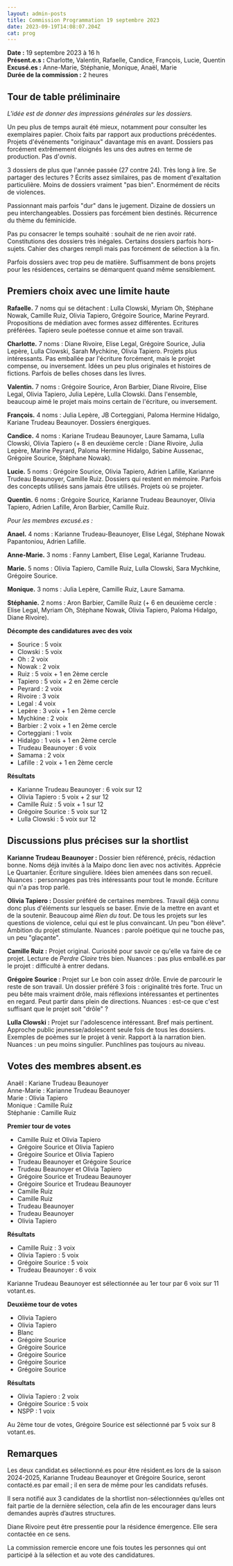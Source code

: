 ```yaml
---
layout: admin-posts
title: Commission Programmation 19 septembre 2023
date: 2023-09-19T14:08:07.204Z
cat: prog
---
```

**Date :** 19 septembre 2023 à 16 h  
**Présent.e.s :** Charlotte, Valentin, Rafaelle, Candice, François, Lucie, Quentin  
**Excusé.es :** Anne-Marie, Stéphanie, Monique, Anaël, Marie  
**Durée de la commission :** 2 heures

## Tour de table préliminaire

*L'idée est de donner des impressions générales sur les dossiers.*

Un peu plus de temps aurait été mieux, notamment pour consulter les exemplaires papier. Choix faits par rapport aux productions précédentes. Projets d'événements "originaux" davantage mis en avant. Dossiers pas forcément extrêmement éloignés les uns des autres en terme de production. Pas d'*ovnis*.

3 dossiers de plus que l'année passée (27 contre 24). Très long à lire. Se partager des lectures ? Écrits assez similaires, pas de moment d'exaltation particulière. Moins de dossiers vraiment "pas bien". Enormément de récits de violences. 

Passionnant mais parfois "dur" dans le jugement. Dizaine de dossiers un peu interchangeables. Dossiers pas forcément bien destinés. Récurrence du thème du féminicide.

Pas pu consacrer le temps souhaité : souhait de ne rien avoir raté. Constitutions des dossiers très inégales. Certains dossiers parfois hors-sujets. Cahier des charges rempli mais pas forcément de sélection à la fin. 

Parfois dossiers avec trop peu de matière. Suffisamment de bons projets pour les résidences, certains se démarquent quand même sensiblement. 

## Premiers choix avec une limite haute

**Rafaelle.** 7 noms qui se détachent : Lulla Clowski, Myriam Oh, Stéphane Nowak, Camille Ruiz, Olivia Tapiero, Grégoire Sourice, Marine Peyrard. Propositions de médiation avec formes assez différentes. Ecritures préférées. Tapiero seule poétesse connue et aime son travail.

**Charlotte.** 7 noms : Diane Rivoire, Elise Legal, Grégoire Sourice, Julia Lepère, Lulla Clowski, Sarah Mychkine, Olivia Tapiero. Projets plus intéressants. Pas emballée par l'écriture forcément, mais le projet compense, ou inversement. Idées un peu plus originales et histoires de fictions. Parfois de belles choses dans les livres.

**Valentin.** 7 noms : Grégoire Sourice, Aron Barbier, Diane Rivoire, Elise Legal, Olivia Tapiero, Julia Lepère, Lulla Clowski. Dans l'ensemble, beaucoup aimé le projet mais moins certain de l'écriture, ou inversement.

**François.** 4 noms : Julia Lepère, JB Corteggiani, Paloma Hermine Hidalgo, Kariane Trudeau Beaunoyer. Dossiers énergiques. 

**Candice.** 4 noms : Kariane Trudeau Beaunoyer, Laure Samama, Lulla Clowski, Olivia Tapiero (+ 8 en deuxième cercle : Diane Rivoire, Julia Lepère, Marine Peyrard, Paloma Hermine Hidalgo, Sabine Aussenac, Grégoire Sourice, Stéphane Nowak).

**Lucie.** 5 noms : Grégoire Sourice, Olivia Tapiero, Adrien Lafille, Karianne Trudeau Beaunoyer, Camille Ruiz. Dossiers qui restent en mémoire. Parfois des concepts utilisés sans jamais être utilisés. Projets où se projeter.

**Quentin.** 6 noms : Grégoire Sourice, Karianne Trudeau Beaunoyer, Olivia Tapiero, Adrien Lafille, Aron Barbier, Camille Ruiz.

*Pour les membres excusé.es :*

**Anael.** 4 noms : Karianne Trudeau-Beaunoyer, Elise Légal, Stéphane Nowak Papantoniou, Adrien Lafille.

**Anne-Marie.** 3 noms : Fanny Lambert, Elise Legal, Karianne Trudeau.

**Marie.** 5 noms : Olivia Tapiero, Camille Ruiz, Lulla Clowski, Sara Mychkine, Grégoire Sourice.

**Monique.** 3 noms : Julia Lepère, Camille Ruiz, Laure Samama.

**Stéphanie.** 2 noms : Aron Barbier, Camille Ruiz (+ 6 en deuxième cercle : Elise Legal, Myriam Oh, Stéphane Nowak, Olivia Tapiero, Paloma Hidalgo, Diane Rivoire).

**Décompte des candidatures avec des voix**

- Sourice : 5 voix  
- Clowski : 5 voix  
- Oh : 2 voix  
- Nowak : 2 voix  
- Ruiz : 5 voix + 1 en 2ème cercle 
- Tapiero : 5 voix + 2 en 2ème cercle  
- Peyrard : 2 voix  
- Rivoire : 3 voix  
- Legal : 4 voix  
- Lepère : 3 voix + 1 en 2ème cercle   
- Mychkine : 2 voix  
- Barbier : 2 voix + 1 en 2ème cercle 
- Corteggiani : 1 voix  
- Hidalgo : 1 vois + 1 en 2ème cercle 
- Trudeau Beaunoyer : 6 voix
- Samama : 2 voix
- Lafille : 2 voix + 1 en 2ème cercle 

**Résultats**

- Karianne Trudeau Beaunoyer : 6 voix sur 12
- Olivia Tapiero : 5 voix + 2 sur 12
- Camille Ruiz : 5 voix + 1 sur 12 
- Grégoire Sourice : 5 voix sur 12 
- Lulla Clowski : 5 voix sur 12 

## Discussions plus précises sur la shortlist

**Karianne Trudeau Beaunoyer :** Dossier bien référencé, précis, rédaction bonne. Noms déjà invités à la Maipo donc lien avec nos activités. Apprécie Le Quartanier. Écriture singulière. Idées bien amenées dans son recueil. Nuances : personnages pas très intéressants pour tout le monde. Écriture qui n'a pas trop parlé.

**Olivia Tapiero :** Dossier préféré de certaines membres. Travail déjà connu donc plus d'éléments sur lesquels se baser. Envie de la mettre en avant et de la soutenir. Beaucoup aimé *Rien du tout*. De tous les projets sur les questions de violence, celui qui est le plus convaincant. Un peu "bon élève". Ambition du projet stimulante. Nuances : parole poétique qui ne touche pas, un peu "glaçante".

**Camille Ruiz :** Projet original. Curiosité pour savoir ce qu'elle va faire de ce projet. Lecture de *Perdre Claire* très bien. Nuances : pas plus emballé.es par le projet : difficulté à entrer dedans. 

**Grégoire Sourice :** Projet sur Le bon coin assez drôle. Envie de parcourir le reste de son travail. Un dossier préféré 3 fois : originalité très forte. Truc un peu bête mais vraiment drôle, mais réflexions intéressantes et pertinentes en regard. Peut partir dans plein de directions. Nuances : est-ce que c'est suffisant que le projet soit "drôle" ?

**Lulla Clowski :** Projet sur l'adolescence intéressant. Bref mais pertinent. Approche public jeunesse/adolescent seule fois de tous les dossiers. Exemples de poèmes sur le projet à venir. Rapport à la narration bien. Nuances : un peu moins singulier. Punchlines pas toujours au niveau.

## Votes des membres absent.es

Anaël : Kariane Trudeau Beaunoyer  
Anne-Marie : Karianne Trudeau Beaunoyer  
Marie : Olivia Tapiero  
Monique : Camille Ruiz  
Stéphanie : Camille Ruiz

**Premier tour de votes**

- Camille Ruiz et Olivia Tapiero
- Grégoire Sourice et Olivia Tapiero
- Grégoire Sourice et Olivia Tapiero
- Trudeau Beaunoyer et Grégoire Sourice
- Trudeau Beaunoyer et Olivia Tapiero
- Grégoire Sourice et Trudeau Beaunoyer
- Grégoire Sourice et Trudeau Beaunoyer
- Camille Ruiz
- Camille Ruiz
- Trudeau Beaunoyer
- Trudeau Beaunoyer
- Olivia Tapiero

**Résultats**

- Camille Ruiz : 3 voix
- Olivia Tapiero : 5 voix
- Grégoire Sourice : 5 voix
- Trudeau Beaunoyer : 6 voix

Karianne Trudeau Beaunoyer est sélectionnée au 1er tour par 6 voix sur 11 votant.es. 

**Deuxième tour de votes**

- Olivia Tapiero
- Olivia Tapiero
- Blanc
- Grégoire Sourice
- Grégoire Sourice
- Grégoire Sourice
- Grégoire Sourice
- Grégoire Sourice

**Résultats**

- Olivia Tapiero : 2 voix
- Grégoire Sourice : 5 voix
- NSPP : 1 voix

Au 2ème tour de votes, Grégoire Sourice est sélectionné par 5 voix sur 8 votant.es.

## Remarques

Les deux candidat.es sélectionné.es pour être résident.es lors de la saison 2024-2025, Karianne Trudeau Beaunoyer et Grégoire Sourice, seront contacté.es par email ; il en sera de même pour les candidats refusés.

Il sera notifié aux 3 candidates de la shortlist non-sélectionnées qu’elles ont fait partie de la dernière sélection, cela afin de les encourager dans leurs demandes auprès d’autres structures.

Diane Rivoire peut être pressentie pour la résidence émergence. Elle sera contactée en ce sens.

La commission remercie encore une fois toutes les personnes qui ont participé à la sélection et au vote des candidatures.